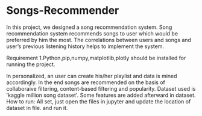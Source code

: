 # Songs-Recommender
In this project, we designed a song recommendation system. Song recommendation system recommends songs to user which would be preferred by
him the most. The correlations between users and
songs and user’s previous listening history helps
to implement the system.

Requirement
1.Python,pip,numpy,matplotlib,plotly should be installed for running the project.

In personalized, an user can create his/her playlist and data is mined accordingly.
	In the end songs are recommended on the basis of collaboraive filtering, 
	content-based filtering and popularity.
 Dataset used is 'kaggle million song dataset'.
 Some features are added afterward in dataset.
How to run: 
	All set, just open the files in jupyter and update the location of dataset in file.
	and run it.
